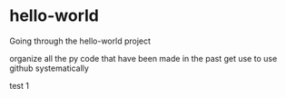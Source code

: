 # hello-world

Going through the hello-world project

organize all the py code that have been made in the past
get use to use github systematically


test 1
